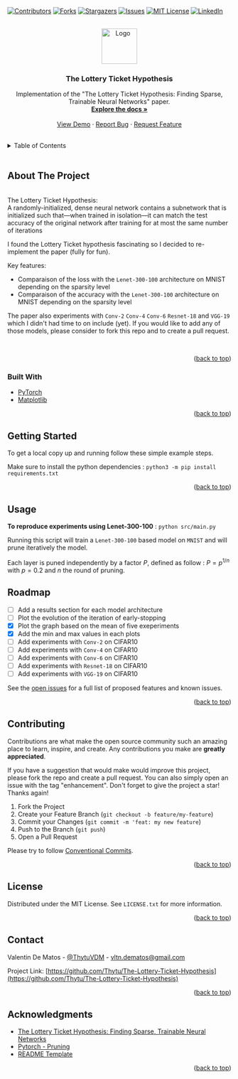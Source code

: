 <div id="top"></div>

[![Contributors][contributors-shield]][contributors-url]
[![Forks][forks-shield]][forks-url]
[![Stargazers][stars-shield]][stars-url]
[![Issues][issues-shield]][issues-url]
[![MIT License][license-shield]][license-url]
[![LinkedIn][linkedin-shield]][linkedin-url]


<br />
<div align="center">
  <a href="https://github.com/Thytu/The-Lottery-Ticket-Hypothesis">
    <img src="https://img.icons8.com/external-justicon-flat-justicon/344/external-lottery-gambling-justicon-flat-justicon.png" alt="Logo" width="80" height="80">
  </a>

  <h3 align="center">The Lottery Ticket Hypothesis</h3>

  <p align="center">
    Implementation of the "The Lottery Ticket Hypothesis: Finding Sparse, Trainable Neural Networks" paper.
    <br />
    <a href="#usage"><strong>Explore the docs »</strong></a>
    <br />
    <br />
    <a href="#about-the-project">View Demo</a>
    · <a href="https://github.com/Thytu/The-Lottery-Ticket-Hypothesis/issues">Report Bug</a>
    · <a href="https://github.com/Thytu/The-Lottery-Ticket-Hypothesis/issues">Request Feature</a>
  </p>
</div>

<br/>

<!-- TABLE OF CONTENTS -->
<details>
  <summary>Table of Contents</summary>
  <ol>
    <li><a href="#about-the-project">About The Project</a></li>
    <li><a href="#getting-started">Getting Started</a></li>
    <li><a href="#usage">Usage</a></li>
    <li><a href="#roadmap">Roadmap</a></li>
    <li><a href="#contributing">Contributing</a></li>
    <li><a href="#license">License</a></li>
    <li><a href="#contact">Contact</a></li>
    <li><a href="#acknowledgments">Acknowledgments</a></li>
  </ol>
</details>

<br/>


## About The Project

<br>The Lottery Ticket Hypothesis:<br/> A randomly-initialized, dense neural network contains a subnetwork that is initialized such that—when trained in isolation—it can match the test accuracy of the original network after training for at most the same number of iterations

I found the Lottery Ticket hypothesis fascinating so I decided to re-implement the paper (fully for fun).

Key features:
* Comparaison of the loss with the `Lenet-300-100` architecture on MNIST depending on the sparsity level
* Comparaison of the accuracy with the `Lenet-300-100` architecture on MNIST depending on the sparsity level

The paper also experiments with `Conv-2` `Conv-4` `Conv-6` `Resnet-18` and `VGG-19` which I didn't had time to on include (yet).
If you would like to add any of those models, please consider to fork this repo and to create a pull request.

<br/>

<p align="right">(<a href="#top">back to top</a>)</p>


### Built With

* [PyTorch](https://pytorch.org)
* [Matplotlib](https://matplotlib.org/)

<p align="right">(<a href="#top">back to top</a>)</p>


## Getting Started

To get a local copy up and running follow these simple example steps.

Make sure to install the python dependencies : `python3 -m pip install requirements.txt`


<p align="right">(<a href="#top">back to top</a>)</p>


## Usage

**To reproduce experiments using Lenet-300-100** : `python src/main.py`

Running this script will train a `Lenet-300-100` based model on `MNIST` and will prune iteratively the model.

Each layer is puned independently by a factor $P$, defined as follow : $P=p^{1/n}$ with $p=0.2$ and $n$ the round of pruning.

## Roadmap

- [ ] Add a results section for each model architecture
- [ ] Plot the evolution of the iteration of early-stopping
- [X] Plot the graph based on the mean of five exeperiments
- [X] Add the min and max values in each plots
- [ ] Add experiments with `Conv-2` on CIFAR10
- [ ] Add experiments with `Conv-4` on CIFAR10
- [ ] Add experiments with `Conv-6` on CIFAR10
- [ ] Add experiments with `Resnet-18` on CIFAR10
- [ ] Add experiments with `VGG-19` on CIFAR10

See the [open issues](https://github.com/Thytu/The-Lottery-Ticket-Hypothesis/issues) for a full list of proposed features and known issues.

<p align="right">(<a href="#top">back to top</a>)</p>


## Contributing

Contributions are what make the open source community such an amazing place to learn, inspire, and create. Any contributions you make are **greatly appreciated**.

If you have a suggestion that would make would improve this project, please fork the repo and create a pull request. You can also simply open an issue with the tag "enhancement".
Don't forget to give the project a star! Thanks again!


1. Fork the Project
2. Create your Feature Branch (`git checkout -b feature/my-feature`)
3. Commit your Changes (`git commit -m 'feat: my new feature`)
4. Push to the Branch (`git push`)
5. Open a Pull Request

Please try to follow [Conventional Commits](https://www.conventionalcommits.org/en/v1.0.0/).

<p align="right">(<a href="#top">back to top</a>)</p>



## License

Distributed under the MIT License. See `LICENSE.txt` for more information.

<p align="right">(<a href="#top">back to top</a>)</p>


## Contact

Valentin De Matos - [@ThytuVDM](https://twitter.com/ThytuVDM) - vltn.dematos@gmail.com

Project Link: [https://github.com/Thytu/The-Lottery-Ticket-Hypothesis](https://github.com/Thytu/The-Lottery-Ticket-Hypothesis)

<p align="right">(<a href="#top">back to top</a>)</p>


## Acknowledgments

* [The Lottery Ticket Hypothesis: Finding Sparse, Trainable Neural Networks](https://arxiv.org/abs/1803.03635)
* [Pytorch - Pruning](https://pytorch.org/tutorials/intermediate/pruning_tutorial.html)
* [README Template](https://github.com/othneildrew/Best-README-Template)

<p align="right">(<a href="#top">back to top</a>)</p>



<!-- MARKDOWN LINKS & IMAGES -->
[contributors-shield]: https://img.shields.io/github/contributors/Thytu/The-Lottery-Ticket-Hypothesis.svg?style=for-the-badge
[contributors-url]: https://github.com/Thytu/The-Lottery-Ticket-Hypothesis/graphs/contributors
[issues]: https://img.shields.io/github/issues/Thytu/The-Lottery-Ticket-Hypothesis
[forks-shield]: https://img.shields.io/github/forks/Thytu/The-Lottery-Ticket-Hypothesis.svg?style=for-the-badge
[forks-url]: https://github.com/Thytu/The-Lottery-Ticket-Hypothesis/network/members
[stars-shield]: https://img.shields.io/github/stars/Thytu/The-Lottery-Ticket-Hypothesis.svg?style=for-the-badge
[stars-url]: https://github.com/Thytu/The-Lottery-Ticket-Hypothesis/stargazers
[issues-shield]: https://img.shields.io/github/issues/Thytu/The-Lottery-Ticket-Hypothesis.svg?style=for-the-badge
[issues-url]: https://github.com/Thytu/The-Lottery-Ticket-Hypothesis/issues
[license-shield]: https://img.shields.io/github/license/Thytu/The-Lottery-Ticket-Hypothesis.svg?style=for-the-badge
[license-url]: https://github.com/Thytu/The-Lottery-Ticket-Hypothesis/blob/master/LICENSE.txt
[linkedin-shield]: https://img.shields.io/badge/-LinkedIn-black.svg?style=for-the-badge&logo=linkedin&colorB=555
[linkedin-url]: https://linkedin.com/in/valentin-de-matos
[product-screenshot]: .img/demo-simple.gif
